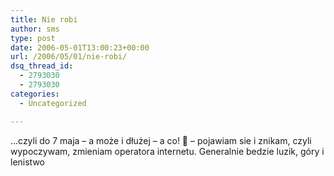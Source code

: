 ```yaml
---
title: Nie robi
author: sms
type: post
date: 2006-05-01T13:00:23+00:00
url: /2006/05/01/nie-robi/
dsq_thread_id:
  - 2793030
  - 2793030
categories:
  - Uncategorized

---
```

&#8230;czyli do 7 maja &#8211; a może i dłużej &#8211; a co! 🙂 &#8211; pojawiam sie i znikam, czyli wypoczywam, zmieniam operatora internetu. Generalnie bedzie luzik, góry i lenistwo